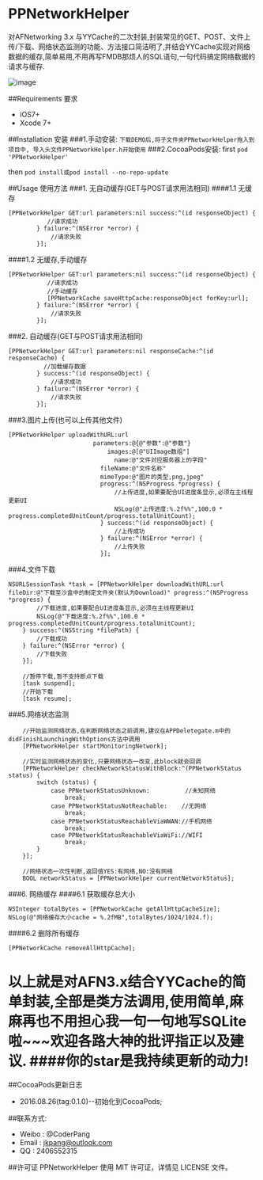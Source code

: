 # PPNetworkHelper

对AFNetworking 3.x 与YYCache的二次封装,封装常见的GET、POST、文件上传/下载、网络状态监测的功能、方法接口简洁明了,并结合YYCache实现对网络数据的缓存,简单易用,不用再写FMDB那烦人的SQL语句,一句代码搞定网络数据的请求与缓存. 

![image](https://github.com/jkpang/PPNetworkHelper/blob/master/network.gif)

##Requirements 要求
* iOS7+
* Xcode 7+

##Installation 安装
###1.手动安装:
`下载DEMO后,将子文件夹PPNetworkHelper拖入到项目中, 导入头文件PPNetworkHelper.h开始使用`
###2.CocoaPods安装:
first
`pod 'PPNetworkHelper' `

then
`pod install或pod install --no-repo-update`

##Usage 使用方法
###1. 无自动缓存(GET与POST请求用法相同)
####1.1 无缓存
```objc
[PPNetworkHelper GET:url parameters:nil success:^(id responseObject) {
           //请求成功
        } failure:^(NSError *error) {
            //请求失败
        }];
```
####1.2 无缓存,手动缓存

```objc
[PPNetworkHelper GET:url parameters:nil success:^(id responseObject) {
           //请求成功
           //手动缓存
           [PPNetworkCache saveHttpCache:responseObject forKey:url];
        } failure:^(NSError *error) {
            //请求失败
        }];
```
###2. 自动缓存(GET与POST请求用法相同)

```objc
[PPNetworkHelper GET:url parameters:nil responseCache:^(id responseCache) {
          //加载缓存数据
        } success:^(id responseObject) {
            //请求成功
        } failure:^(NSError *error) {
            //请求失败
        }];
```
###3.图片上传(也可以上传其他文件)

```objc
[PPNetworkHelper uploadWithURL:url
                        parameters:@{@"参数":@"参数"}
                            images:@[@"UIImage数组"]
                              name:@"文件对应服务器上的字段"
                          fileName:@"文件名称"
                          mimeType:@"图片的类型,png,jpeg"
                          progress:^(NSProgress *progress) {
                              //上传进度,如果要配合UI进度条显示,必须在主线程更新UI
                              NSLog(@"上传进度:%.2f%%",100.0 * progress.completedUnitCount/progress.totalUnitCount);
                          } success:^(id responseObject) {
                              //上传成功
                          } failure:^(NSError *error) {
                              //上传失败
                          }];

```
###4.文件下载

```objc
NSURLSessionTask *task = [PPNetworkHelper downloadWithURL:url fileDir:@"下载至沙盒中的制定文件夹(默认为Download)" progress:^(NSProgress *progress) {
        //下载进度,如果要配合UI进度条显示,必须在主线程更新UI
        NSLog(@"下载进度:%.2f%%",100.0 * progress.completedUnitCount/progress.totalUnitCount);
    } success:^(NSString *filePath) {
        //下载成功
    } failure:^(NSError *error) {
        //下载失败
    }];
    
    //暂停下载,暂不支持断点下载
    [task suspend];
    //开始下载
    [task resume];
```
###5.网络状态监测

```objc
	//开始监测网络状态,在判断网络状态之前调用,建议在APPDeletegate.m中的didFinishLaunchingWithOptions方法中调用
    [PPNetworkHelper startMonitoringNetwork];
    
    //实时监测网络状态的变化,只要网络状态一改变,此block就会回调
    [PPNetworkHelper checkNetworkStatusWithBlock:^(PPNetworkStatus status) {
        switch (status) {
            case PPNetworkStatusUnknown:          //未知网络
                break;
            case PPNetworkStatusNotReachable:    //无网络
                break;
            case PPNetworkStatusReachableViaWWAN://手机网络
                break;
            case PPNetworkStatusReachableViaWiFi://WIFI
                break;
        }
    }];
    
    //网络状态一次性判断,返回值YES:有网络,NO:没有网络
    BOOL networkStatus = [PPNetworkHelper currentNetworkStatus];
```
###6. 网络缓存
####6.1 获取缓存总大小
```objc
NSInteger totalBytes = [PPNetworkCache getAllHttpCacheSize];
NSLog(@"网络缓存大小cache = %.2fMB",totalBytes/1024/1024.f);
```
####6.2 删除所有缓存

```objc
[PPNetworkCache removeAllHttpCache];
```

以上就是对AFN3.x结合YYCache的简单封装,全部是类方法调用,使用简单,麻麻再也不用担心我一句一句地写SQLite啦~~~欢迎各路大神的批评指正以及建议.
####你的star是我持续更新的动力!
===
##CocoaPods更新日志
* 2016.08.26(tag:0.1.0)--初始化到CocoaPods;

##联系方式:
* Weibo : @CoderPang
* Email : jkpang@outlook.com
* QQ : 2406552315

##许可证
PPNetworkHelper 使用 MIT 许可证，详情见 LICENSE 文件。

